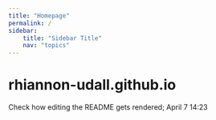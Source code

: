 ```yaml
---
title: "Homepage"
permalink: /
sidebar:
    title: "Sidebar Title"
    nav: "topics"
---
```


# rhiannon-udall.github.io

Check how editing the README gets rendered; April 7 14:23

